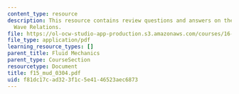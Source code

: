 ```yaml
---
content_type: resource
description: This resource contains review questions and answers on the topic of Shock
  Wave Relations.
file: https://ol-ocw-studio-app-production.s3.amazonaws.com/courses/16-01-unified-engineering-i-ii-iii-iv-fall-2005-spring-2006/f81dc17cad323f1c5e4146523aec6873_f15_mud_0304.pdf
file_type: application/pdf
learning_resource_types: []
parent_title: Fluid Mechanics
parent_type: CourseSection
resourcetype: Document
title: f15_mud_0304.pdf
uid: f81dc17c-ad32-3f1c-5e41-46523aec6873
---
```

